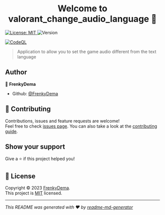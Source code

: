 <h1 align="center">Welcome to valorant_change_audio_language 👋</h1>
<p>
  <a href="https://github.com/FrenkyDema/valorant_change_audio_language/blob/main/LICENSE" target="_blank">
    <img alt="License: MIT" src="https://img.shields.io/badge/License-MIT-yellow.svg" />
  </a>
  <img alt="Version" src="https://img.shields.io/badge/version-development-blue.svg?cacheSeconds=2592000" />
</p>

[![CodeQL](https://github.com/FrenkyDema/valorant_change_audio_language/actions/workflows/github-code-scanning/codeql/badge.svg)](https://github.com/FrenkyDema/valorant_change_audio_language/actions/workflows/github-code-scanning/codeql)

> Application to allow you to set the game audio different from the text language

## Author

👤 **FrenkyDema**

- Github: [@FrenkyDema](https://github.com/FrenkyDema)

## 🤝 Contributing

Contributions, issues and feature requests are welcome!<br />Feel free to check [issues page](https://github.com/FrenkyDema/valorant_change_audio_language/issues/new/choose). You can also take a look at the [contributing guide](https://github.com/FrenkyDema/valorant_change_audio_language/blob/main/.github/CODE_OF_CONDUCT.md).

## Show your support

Give a ⭐️ if this project helped you!

## 📝 License

Copyright © 2023 [FrenkyDema](https://github.com/FrenkyDema).<br />
This project is [MIT](https://github.com/FrenkyDema/valorant_change_audio_language/blob/main/LICENSE) licensed.

---

_This README was generated with ❤️ by [readme-md-generator](https://github.com/kefranabg/readme-md-generator)_
